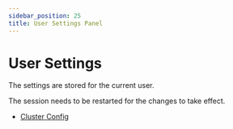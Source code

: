 ```yaml
---
sidebar_position: 25
title: User Settings Panel
---
```

# User Settings

The settings are stored for the current user. 

The session needs to be restarted for the changes to take effect.

* [Cluster Config](../configuration/config-clusters.md)
